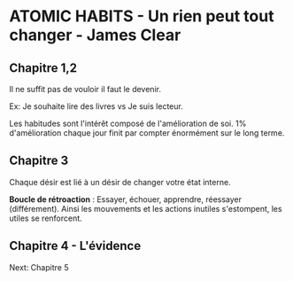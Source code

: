 
# ATOMIC HABITS - Un rien peut tout changer - James Clear

## Chapitre 1,2
Il ne suffit pas de vouloir il faut le devenir.

Ex: Je souhaite lire des livres vs Je suis lecteur.

Les habitudes sont l'intérêt composé de l'amélioration de soi. 1% d'amélioration chaque jour finit par compter énormément sur le long terme.

## Chapitre 3

Chaque désir est lié à un désir de changer votre état interne.

__Boucle de rétroaction__ : Essayer, échouer, apprendre, réessayer (différement). 
Ainsi les mouvements et les actions inutiles s'estompent, les utiles se renforcent.




## Chapitre 4 - L'évidence

Next: Chapitre 5

